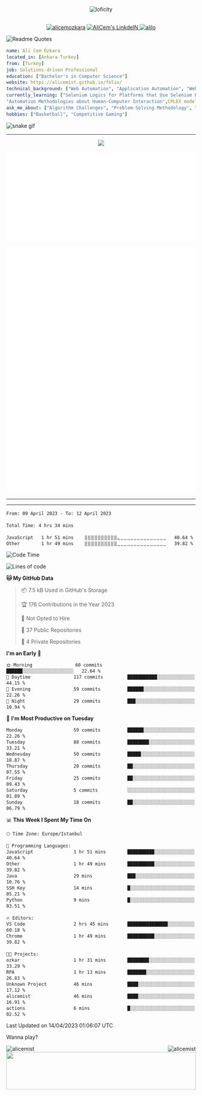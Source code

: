 <p align="center">
<img alt="loficity" width="800px" src="https://github.com/HyunCafe/HyunCafe/raw/main/assests/loficity.gif"</img>
</p>
<p align="center">
<br/>
  <a href="https://www.buymeacoffee.com/alicemozkara"> <img src="https://cdn.buymeacoffee.com/buttons/v2/default-yellow.png" height="50" width="210" alt="alicemozkara" /></a>
<a href="https://www.linkedin.com/in/ali-cem-oz/">
  <img alt="AliCem's LinkdeIN" width="40px" src="https://user-images.githubusercontent.com/43545812/144035037-0f415fc7-9f96-4517-a370-ccc6e78a714b.png" />
  
</a>
<a href="https://www.leetcode.com/alilo" target="blank"><img src="https://raw.githubusercontent.com/rahuldkjain/github-profile-readme-generator/master/src/images/icons/Social/leet-code.svg" alt="alilo"  width="30px" /></a>

<br>
  
</p>

 ![Readme Quotes](https://quotes-github-readme.vercel.app/api?type=horizontal&theme=nord) 
  




```yaml
name: Ali Cem Özkara
located_in: [Ankara-Turkey]
from: [Turkey]
job: Solutions-driven Professional
education: ["Bachelor's in Computer Science"]
website: https://alicemist.github.io/folio/
technical_background: ["Web Automation", "Application Automation", "Web Technologies", "Cloud Technologies", "NLP Techniques"]
currently_learning: ["Selenium Logics for Platforms that Use Selenium Backend", 
"Automation Methodologies about Human-Computer Interaction",CPLEX modelling]
ask_me_about: ["Algorithm Challenges", "Problem-Solving Methodology", "Python", "Node.js", "React.js", "TypeScript","LeetCode"]
hobbies: ["Basketball", "Competitive Gaming"]
```

![snake gif](https://github.com/alicemist/alicemist/blob/output/github-contribution-grid-snake.svg)
<hr>
<p align="center">
  <img alig src="https://github-profile-trophy.vercel.app/?username=alicemist&column=6&rank=SSS,SS,S,AAA,AA,A,B,C" />
</p>



![Metrics](https://raw.githubusercontent.com/alicemist/alicemist/main/github-metrics.svg)

![Metrics](https://raw.githubusercontent.com/alicemist/alicemist/main/metrics.plugin.habits.charts.svg)
![Metrics](https://raw.githubusercontent.com/alicemist/alicemist/main/metrics.plugin.leetcode.svg)
<hr>

<hr>

<!--START_SECTION:WAKA-->

```text
From: 09 April 2023 - To: 12 April 2023

Total Time: 4 hrs 34 mins

JavaScript   1 hr 51 mins    ⣿⣿⣿⣿⣿⣿⣿⣿⣿⣿⣄⣀⣀⣀⣀⣀⣀⣀⣀⣀⣀⣀⣀⣀⣀   40.64 %
Other        1 hr 49 mins    ⣿⣿⣿⣿⣿⣿⣿⣿⣿⣿⣀⣀⣀⣀⣀⣀⣀⣀⣀⣀⣀⣀⣀⣀⣀   39.82 %
```

<!--END_SECTION:WAKA-->
<!--START_SECTION:time-->
![Code Time](http://img.shields.io/badge/Code%20Time-4%20hrs%2034%20mins-blue)

![Lines of code](https://img.shields.io/badge/From%20Hello%20World%20I%27ve%20Written-49.9%20thousand%20lines%20of%20code-blue)

**🐱 My GitHub Data** 

> 📦 7.5 kB Used in GitHub's Storage 
 > 
> 🏆 176 Contributions in the Year 2023
 > 
> 🚫 Not Opted to Hire
 > 
> 📜 37 Public Repositories 
 > 
> 🔑 4 Private Repositories 
 > 
**I'm an Early 🐤** 

```text
🌞 Morning                60 commits          ██████░░░░░░░░░░░░░░░░░░░   22.64 % 
🌆 Daytime                117 commits         ███████████░░░░░░░░░░░░░░   44.15 % 
🌃 Evening                59 commits          ██████░░░░░░░░░░░░░░░░░░░   22.26 % 
🌙 Night                  29 commits          ███░░░░░░░░░░░░░░░░░░░░░░   10.94 % 
```
📅 **I'm Most Productive on Tuesday** 

```text
Monday                   59 commits          ██████░░░░░░░░░░░░░░░░░░░   22.26 % 
Tuesday                  88 commits          ████████░░░░░░░░░░░░░░░░░   33.21 % 
Wednesday                50 commits          █████░░░░░░░░░░░░░░░░░░░░   18.87 % 
Thursday                 20 commits          ██░░░░░░░░░░░░░░░░░░░░░░░   07.55 % 
Friday                   25 commits          ██░░░░░░░░░░░░░░░░░░░░░░░   09.43 % 
Saturday                 5 commits           ░░░░░░░░░░░░░░░░░░░░░░░░░   01.89 % 
Sunday                   18 commits          ██░░░░░░░░░░░░░░░░░░░░░░░   06.79 % 
```


📊 **This Week I Spent My Time On** 

```text
🕑︎ Time Zone: Europe/Istanbul

💬 Programming Languages: 
JavaScript               1 hr 51 mins        ██████████░░░░░░░░░░░░░░░   40.64 % 
Other                    1 hr 49 mins        ██████████░░░░░░░░░░░░░░░   39.82 % 
Java                     29 mins             ███░░░░░░░░░░░░░░░░░░░░░░   10.76 % 
SSH Key                  14 mins             █░░░░░░░░░░░░░░░░░░░░░░░░   05.21 % 
Python                   9 mins              █░░░░░░░░░░░░░░░░░░░░░░░░   03.51 % 

🔥 Editors: 
VS Code                  2 hrs 45 mins       ███████████████░░░░░░░░░░   60.18 % 
Chrome                   1 hr 49 mins        ██████████░░░░░░░░░░░░░░░   39.82 % 

🐱‍💻 Projects: 
ozkar                    1 hr 31 mins        ████████░░░░░░░░░░░░░░░░░   33.29 % 
RPA                      1 hr 13 mins        ███████░░░░░░░░░░░░░░░░░░   26.83 % 
Unknown Project          46 mins             ████░░░░░░░░░░░░░░░░░░░░░   17.12 % 
alicemist                46 mins             ████░░░░░░░░░░░░░░░░░░░░░   16.91 % 
actions                  6 mins              █░░░░░░░░░░░░░░░░░░░░░░░░   02.52 % 
```


 Last Updated on 14/04/2023 01:06:07 UTC
<!--END_SECTION:time-->

Wanna play?
 <div align=center>
  
<img align="left" src="https://github-readme-stats.vercel.app/api/top-langs?username=alicemist&show_icons=true&locale=en&layout=compact" alt="alicemist" />

<img align="right" src="https://github-readme-streak-stats.herokuapp.com/?user=alicemist" alt="alicemist" />
</div>
<div align=center>
  <img  height=100px width= 100% src="https://capsule-render.vercel.app/api?type=waving&color=gradient&height=60&section=footer"/>
</div>

